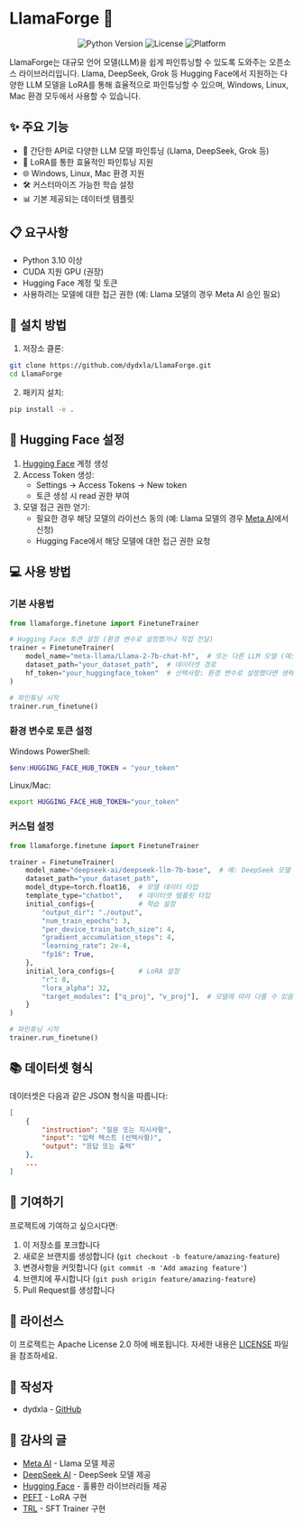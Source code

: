 # LlamaForge 🦙

<div align="center">

![Python Version](https://img.shields.io/badge/python-3.10%2B-blue)
![License](https://img.shields.io/badge/license-Apache%202.0-green)
![Platform](https://img.shields.io/badge/platform-Windows%20%7C%20Linux%20%7C%20Mac-blue)

</div>

LlamaForge는 대규모 언어 모델(LLM)을 쉽게 파인튜닝할 수 있도록 도와주는 오픈소스 라이브러리입니다. Llama, DeepSeek, Grok 등 Hugging Face에서 지원하는 다양한 LLM 모델을 LoRA를 통해 효율적으로 파인튜닝할 수 있으며, Windows, Linux, Mac 환경 모두에서 사용할 수 있습니다.

## ✨ 주요 기능

- 🚀 간단한 API로 다양한 LLM 모델 파인튜닝 (Llama, DeepSeek, Grok 등)
- 🔧 LoRA를 통한 효율적인 파인튜닝 지원
- 🌐 Windows, Linux, Mac 환경 지원
- 🛠️ 커스터마이즈 가능한 학습 설정
- 📊 기본 제공되는 데이터셋 템플릿

## 📋 요구사항

- Python 3.10 이상
- CUDA 지원 GPU (권장)
- Hugging Face 계정 및 토큰
- 사용하려는 모델에 대한 접근 권한 (예: Llama 모델의 경우 Meta AI 승인 필요)

## 🚀 설치 방법

1. 저장소 클론:
```bash
git clone https://github.com/dydxla/LlamaForge.git
cd LlamaForge
```

2. 패키지 설치:
```bash
pip install -e .
```

## 🔑 Hugging Face 설정

1. [Hugging Face](https://huggingface.co/) 계정 생성
2. Access Token 생성:
   - Settings → Access Tokens → New token
   - 토큰 생성 시 read 권한 부여
3. 모델 접근 권한 얻기:
   - 필요한 경우 해당 모델의 라이선스 동의 (예: Llama 모델의 경우 [Meta AI](https://ai.meta.com/llama/)에서 신청)
   - Hugging Face에서 해당 모델에 대한 접근 권한 요청

## 💻 사용 방법

### 기본 사용법

```python
from llamaforge.finetune import FinetuneTrainer

# Hugging Face 토큰 설정 (환경 변수로 설정했거나 직접 전달)
trainer = FinetuneTrainer(
    model_name="meta-llama/Llama-2-7b-chat-hf",  # 또는 다른 LLM 모델 (예: deepseek-ai/deepseek-llm-7b-base)
    dataset_path="your_dataset_path",  # 데이터셋 경로
    hf_token="your_huggingface_token"  # 선택사항: 환경 변수로 설정했다면 생략 가능
)

# 파인튜닝 시작
trainer.run_finetune()
```

### 환경 변수로 토큰 설정

Windows PowerShell:
```powershell
$env:HUGGING_FACE_HUB_TOKEN = "your_token"
```

Linux/Mac:
```bash
export HUGGING_FACE_HUB_TOKEN="your_token"
```

### 커스텀 설정

```python
from llamaforge.finetune import FinetuneTrainer

trainer = FinetuneTrainer(
    model_name="deepseek-ai/deepseek-llm-7b-base",  # 예: DeepSeek 모델
    dataset_path="your_dataset_path",
    model_dtype=torch.float16,  # 모델 데이터 타입
    template_type="chatbot",    # 데이터셋 템플릿 타입
    initial_configs={           # 학습 설정
        "output_dir": "./output",
        "num_train_epochs": 3,
        "per_device_train_batch_size": 4,
        "gradient_accumulation_steps": 4,
        "learning_rate": 2e-4,
        "fp16": True,
    },
    initial_lora_configs={      # LoRA 설정
        "r": 8,
        "lora_alpha": 32,
        "target_modules": ["q_proj", "v_proj"],  # 모델에 따라 다를 수 있음
    }
)

# 파인튜닝 시작
trainer.run_finetune()
```

## 📚 데이터셋 형식

데이터셋은 다음과 같은 JSON 형식을 따릅니다:

```json
[
    {
        "instruction": "질문 또는 지시사항",
        "input": "입력 텍스트 (선택사항)",
        "output": "응답 또는 출력"
    },
    ...
]
```

## 🤝 기여하기

프로젝트에 기여하고 싶으시다면:

1. 이 저장소를 포크합니다
2. 새로운 브랜치를 생성합니다 (`git checkout -b feature/amazing-feature`)
3. 변경사항을 커밋합니다 (`git commit -m 'Add amazing feature'`)
4. 브랜치에 푸시합니다 (`git push origin feature/amazing-feature`)
5. Pull Request를 생성합니다

## 📄 라이선스

이 프로젝트는 Apache License 2.0 하에 배포됩니다. 자세한 내용은 [LICENSE](LICENSE) 파일을 참조하세요.

## 👥 작성자

- dydxla - [GitHub](https://github.com/dydxla)

## 🙏 감사의 글

- [Meta AI](https://ai.meta.com/) - Llama 모델 제공
- [DeepSeek AI](https://deepseek.ai/) - DeepSeek 모델 제공
- [Hugging Face](https://huggingface.co/) - 훌륭한 라이브러리들 제공
- [PEFT](https://github.com/huggingface/peft) - LoRA 구현
- [TRL](https://github.com/huggingface/trl) - SFT Trainer 구현
